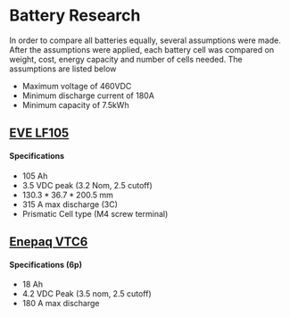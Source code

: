 # Battery Research
In order to compare all batteries equally, several assumptions were made. After the assumptions were applied, each battery cell was compared on weight, cost, energy capacity and number of cells needed.
The assumptions are listed below
- Maximum voltage of 460VDC
- Minimum discharge current of 180A
- Minimum capacity of 7.5kWh

## [EVE LF105](https://energiepanda.com/eve-lf105-3-2v-105ah-lifepo4-battery-cell-specificationdatasheet-download/)
#### Specifications
- 105 Ah
- 3.5 VDC peak (3.2 Nom, 2.5 cutoff)
- $130.3*36.7*200.5$ mm
- 315 A max discharge (3C)
- Prismatic Cell type (M4 screw terminal)

## [Enepaq VTC6](https://enepaq.com/product/battery-module-vtc6-sony-murata-li-ion/)
#### Specifications (6p)
- 18 Ah
- 4.2 VDC Peak (3.5 nom, 2.5 cutoff)
- 180 A max discharge